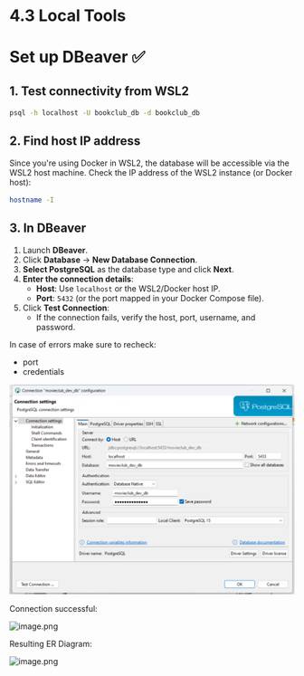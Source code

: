 # 4.3 Local Tools

# Set up DBeaver ✅

## **1. Test connectivity** from WSL2

```bash
psql -h localhost -U bookclub_db -d bookclub_db
```

## **2. Find host IP address**

Since you're using Docker in WSL2, the database will be accessible via the WSL2 host machine. Check the IP address of the WSL2 instance (or Docker host):

```bash
hostname -I
```

## **3. In DBeaver**

1. Launch **DBeaver**.
2. Click **Database** → **New Database Connection**.
3. **Select PostgreSQL** as the database type and click **Next**.
4. **Enter the connection details**:
    - **Host**: Use `localhost` or the WSL2/Docker host IP.
    - **Port**: `5432` (or the port mapped in your Docker Compose file).
5. Click **Test Connection**:
    - If the connection fails, verify the host, port, username, and password.

In case of errors make sure to recheck:

- port
- credentials

![image.png](image.png)

Connection successful:

![image.png](image%201.png)

Resulting ER Diagram:

![image.png](image%202.png)